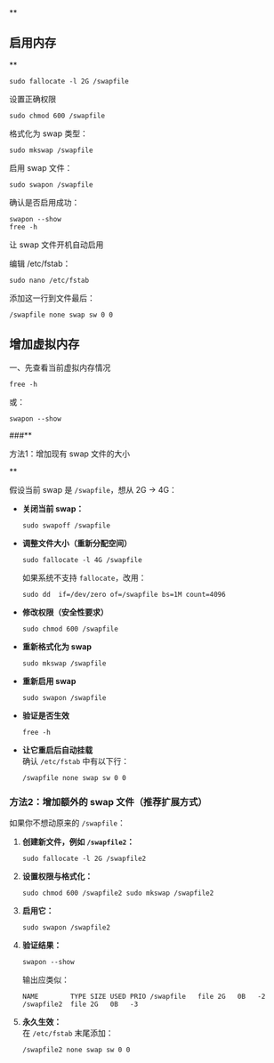 **

## 启用内存

**

    sudo fallocate -l 2G /swapfile

设置正确权限

    sudo chmod 600 /swapfile

格式化为 swap 类型：

    sudo mkswap /swapfile

启用 swap 文件：

    sudo swapon /swapfile


确认是否启用成功：

    swapon --show
    free -h


让 swap 文件开机自动启用

编辑 /etc/fstab：

    sudo nano /etc/fstab


添加这一行到文件最后：

    /swapfile none swap sw 0 0

## 增加虚拟内存
一、先查看当前虚拟内存情况

    free -h
或：

    swapon --show
    
###**

方法1：增加现有 swap 文件的大小

**

假设当前 swap 是 `/swapfile`，想从 2G → 4G：


-   **关闭当前 swap：**
    
    `sudo swapoff /swapfile` 
    
-   **调整文件大小（重新分配空间）**
    
    `sudo fallocate -l 4G /swapfile` 
    
    如果系统不支持 `fallocate`，改用：
    
    `sudo dd  if=/dev/zero of=/swapfile bs=1M count=4096` 
    
-   **修改权限（安全性要求）**
    
    `sudo chmod 600 /swapfile` 
    
-   **重新格式化为 swap**
    
    `sudo mkswap /swapfile` 
    
-   **重新启用 swap**
    
    `sudo swapon /swapfile` 
    
-   **验证是否生效**
    
    `free -h` 
    
-   **让它重启后自动挂载**  
    确认 `/etc/fstab` 中有以下行：
    
    `/swapfile none swap sw 0 0`

### **方法2：增加额外的 swap 文件（推荐扩展方式）**

如果你不想动原来的 `/swapfile`：

1.  **创建新文件，例如 `/swapfile2`：**
    
    `sudo fallocate -l 2G /swapfile2` 
    
2.  **设置权限与格式化：**
    
    `sudo chmod 600 /swapfile2
    sudo mkswap /swapfile2` 
    
3.  **启用它：**
    
    `sudo swapon /swapfile2` 
    
4.  **验证结果：**
    
    `swapon --show` 
    
    输出应类似：
    
    `NAME        TYPE SIZE USED PRIO
    /swapfile   file 2G   0B   -2
    /swapfile2  file 2G   0B   -3` 
    
5.  **永久生效：**  
    在 `/etc/fstab` 末尾添加：
    
    `/swapfile2 none swap sw 0 0`

<!--stackedit_data:
eyJoaXN0b3J5IjpbMTM2NjczMzkxOF19
-->